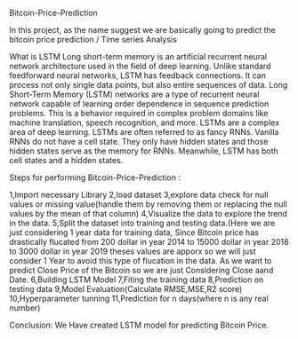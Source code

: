Bitcoin-Price-Prediction

In this project, as the name suggest we are basically going to predict the bitcoin price prediction / Time series Analysis

What is LSTM Long short-term memory is an artificial recurrent neural network architecture used in the field of deep learning. Unlike standard feedforward neural networks, LSTM has feedback connections. It can process not only single data points, but also entire sequences of data. Long Short-Term Memory (LSTM) networks are a type of recurrent neural network capable of learning order dependence in sequence prediction problems. This is a behavior required in complex problem domains like machine translation, speech recognition, and more. LSTMs are a complex area of deep learning. LSTMs are often referred to as fancy RNNs. Vanilla RNNs do not have a cell state. They only have hidden states and those hidden states serve as the memory for RNNs. Meanwhile, LSTM has both cell states and a hidden states.

Steps for performing Bitcoin-Price-Prediction :

  1,Import necessary Library
  2,load dataset
  3,explore data check for null values or missing value(handle them by removing them or replacing the null values by the mean of that column)
  4,Visualize the data to explore the trend in the data.
  5,Split the dataset into training and testing data.(Here we are just considering 1 year data for training data, Since Bitcoin price has drastically flucated from 200       dollar in year 2014 to 15000 dollar in year 2018 to 3000 dollar in year 2019 theses values are apporx so we will just consider 1 Year to avoid this type of flucation     in the data. As we want to predict Close Price of the Bitcoin so we are just Considering Close aand Date.
  6,Building LSTM Model
  7,Fiting the training data
  8,Prediction on testing data
  9,Model Evaluation(Calculate RMSE,MSE,R2 score)
  10,Hyperparameter tunning
  11,Prediction for n days(where n is any real number)

Conclusion: We Have created LSTM model for predicting Bitcoin Price.
